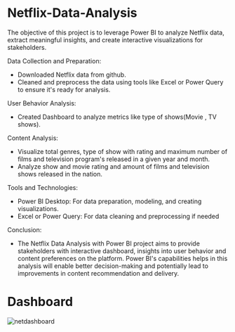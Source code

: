 # Netflix-Data-Analysis

The objective of this project is to leverage Power BI to analyze Netflix data, extract meaningful insights, and create interactive visualizations for stakeholders.

Data Collection and Preparation:
- Downloaded Netflix data from github.
- Cleaned and preprocess the data using tools like Excel or Power Query to ensure it's ready for analysis.

User Behavior Analysis:
- Created Dashboard to analyze metrics like type of shows(Movie , TV shows).

Content Analysis:
- Visualize total genres, type of show with rating and maximum number of films and television program's released in a given year and month.
- Analyze show and movie rating and amount of films and television shows released in the nation.

Tools and Technologies:
- Power BI Desktop: For data preparation, modeling, and creating visualizations.
- Excel or Power Query: For data cleaning and preprocessing if needed

Conclusion:
- The Netflix Data Analysis with Power BI project aims to provide stakeholders with interactive dashboard, insights into user behavior and content preferences on the platform. Power BI's capabilities helps in this analysis will enable better decision-making and potentially lead to improvements in content recommendation and delivery.

# Dashboard

![netdashboard](https://github.com/user-attachments/assets/2006b50f-9d7d-48bc-8f2d-b5adbef7985a)
